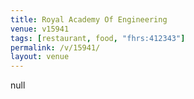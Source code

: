 ```yaml
---
title: Royal Academy Of Engineering
venue: v15941
tags: [restaurant, food, "fhrs:412343"]
permalink: /v/15941/
layout: venue
---
```

null